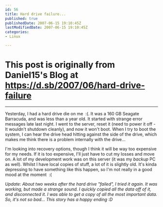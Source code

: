 ```yaml
---
id: 56
title: Hard drive failure...
published: true
publishedDate: 2007-06-15 19:10:45Z
lastModifiedDate: 2007-06-15 19:10:45Z
categories:
- Linux

---
```


# This post is originally from Daniel15's Blog at https://d.sb/2007/06/hard-drive-failure

---

Yesterday, I had a hard drive die on me  :(. It was a 160 GB Seagate Barracuda, and was less than a year old. It started with strange error messages late last night. I went to the server, reset it (need to power it off - It wouldn't shutdown cleanly), and now it won't boot. When I try to boot the system, I can hear the drive head hitting against the side of the drive, which makes me think there is a problem internally with the drive... 

I'm looking into recovery options, though I think it will be way too expensive for my needs. If it is too expensive, I'll just have to cut my losses and move on. A lot of my development work was on this server (it was my *backup* PC as well). Whilst I have local copies of stuff, a lot of it is slightly old. It's kinda depressing to have something like this happen, so I'm not really in a good mood at the moment  :(

*Update: About two weeks after the hard drive "failed", I tried it again. It was working, but made a strange sound. I quickly copied all the data off of it, and disconnected it. I was able to get a copy of all the most important data. So, it's not so bad... This story has a happy ending :D*

